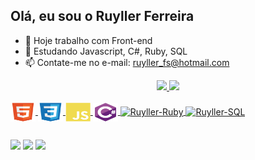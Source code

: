 ## Olá, eu sou o Ruyller Ferreira


- 🔭 Hoje trabalho com Front-end
- 🌱 Estudando Javascript, C#, Ruby, SQL
- 📫 Contate-me no e-mail: ruyller_fs@hotmail.com


<div align="center">
  <a href="https://github.com/Ruyller">
  <img height="180em" src="https://github-readme-stats.vercel.app/api?username=ruyller&show_icons=true&theme=chartreuse-dark&include_all_commits=true&count_private=true"/>
  <img height="180em" src="https://github-readme-stats.vercel.app/api/top-langs/?username=ruyller&layout=compact&langs_count=7&theme=chartreuse-dark"/>
</div>
  
  <div style="display: inline_block"><br>
  <img align="center" alt="Ruyller-HTML" height="30" width="40" src="https://raw.githubusercontent.com/devicons/devicon/master/icons/html5/html5-original.svg">
  <img align="center" alt="Ruyller-CSS" height="30" width="40" src="https://raw.githubusercontent.com/devicons/devicon/master/icons/css3/css3-original.svg">
  <img align="center" alt="Ruyller-Js" height="30" width="40" src="https://raw.githubusercontent.com/devicons/devicon/master/icons/javascript/javascript-plain.svg">
  <img align="center" alt="Ruyller-Csharp" height="30" width="40" src="https://raw.githubusercontent.com/devicons/devicon/master/icons/csharp/csharp-original.svg">
  <img align="center" alt="Ruyller-Ruby" height="30" width="40" <img src="https://cdn.jsdelivr.net/gh/devicons/devicon/icons/ruby/ruby-original-wordmark.svg">
  <img align="center" alt="Ruyller-SQL" height="30" width="40" <img src="https://cdn-icons-png.flaticon.com/512/5968/5968364.png">


 </div>

   ##
  
  <div>
  <a href="https://www.instagram.com/ruyller.f/" target="_blank"><img src="https://img.shields.io/badge/-Instagram-%23E4405F?style=for-the-badge&logo=instagram&logoColor=white" target="_blank"></a>
  <a href = "mailto:ruyller_fs@hotmail.com"><img src="https://img.shields.io/badge/-Gmail-%23333?style=for-the-badge&logo=gmail&logoColor=white" target="_blank"></a>
  <a href="https://www.linkedin.com/in/ruyllerferreira/" target="_blank"><img src="https://img.shields.io/badge/-LinkedIn-%230077B5?style=for-the-badge&logo=linkedin&logoColor=white" target="_blank"></a>     
  </div>
